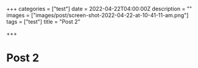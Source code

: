 +++
categories = ["test"]
date = 2022-04-22T04:00:00Z
description = ""
images = ["images/post/screen-shot-2022-04-22-at-10-41-11-am.png"]
tags = ["test"]
title = "Post 2"

+++
# Post 2